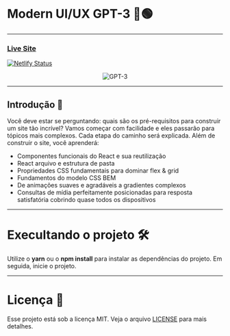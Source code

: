 # Modern UI/UX GPT-3 🔶🟢

---

### [Live Site](https://gpt3-app.netlify.app/)

[![Netlify Status](https://api.netlify.com/api/v1/badges/a3f656f1-65c7-4911-bd9f-62bd3a3971e0/deploy-status)](https://app.netlify.com/sites/gpt3-app/deploys)

<p align="center"> <img src=https://i.imgur.com/p2vpv4f.png alt="GPT-3"> </p>

---

## Introdução 📜

Você deve estar se perguntando: quais são os pré-requisitos para construir um site tão incrível? Vamos começar com facilidade e eles passarão para tópicos mais complexos. Cada etapa do caminho será explicada. Além de construir o site, você aprenderá:

- Componentes funcionais do React e sua reutilização
- React arquivo e estrutura de pasta
- Propriedades CSS fundamentais para dominar flex & grid
- Fundamentos do modelo CSS BEM
- De animações suaves e agradáveis a gradientes complexos
- Consultas de mídia perfeitamente posicionadas para resposta satisfatória cobrindo quase todos os dispositivos

---

# Execultando o projeto 🛠

Utilize o <b>yarn</b> ou o <b>npm install</b> para instalar as dependências do projeto. Em seguida, inicie o projeto.

---

# Licença 📑

Esse projeto está sob a licença MIT. Veja o arquivo [LICENSE](https://opensource.org/licenses/MIT) para mais detalhes.

